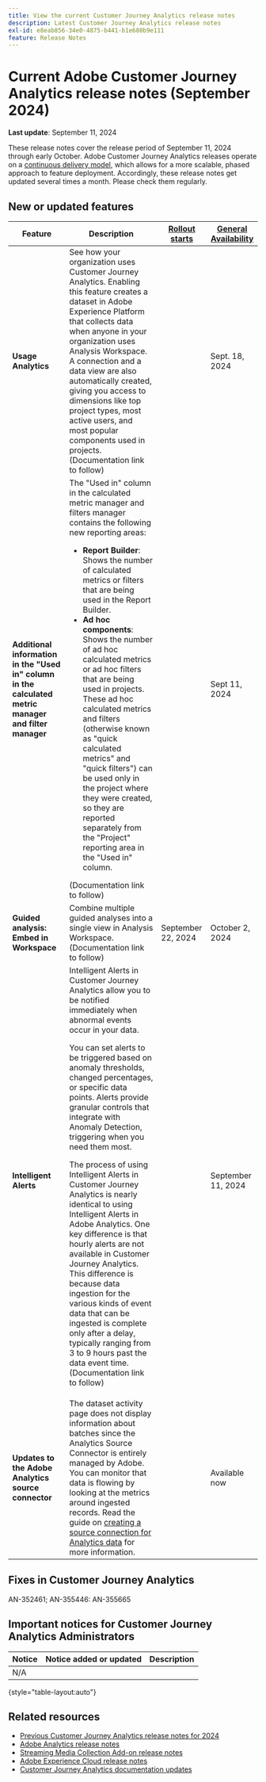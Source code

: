 ```yaml
---
title: View the current Customer Journey Analytics release notes
description: Latest Customer Journey Analytics release notes
exl-id: e8eab856-34e0-4875-b441-b1e680b9e111
feature: Release Notes
---
```

# Current Adobe Customer Journey Analytics release notes (September 2024)

**Last update**: September 11, 2024

These release notes cover the release period of September 11, 2024 through early October. Adobe Customer Journey Analytics releases operate on a [continuous delivery model](releases.md), which allows for a more scalable, phased approach to feature deployment. Accordingly, these release notes get updated several times a month. Please check them regularly.

## New or updated features 

| Feature | Description | [Rollout starts](releases.md) | [General Availability](releases.md) |
| ----------- | ---------- | ------- | ---- |
| **Usage Analytics** | See how your organization uses Customer Journey Analytics. Enabling this feature creates a dataset in Adobe Experience Platform that collects data when anyone in your organization uses Analysis Workspace. A connection and a data view are also automatically created, giving you access to dimensions like top project types, most active users, and most popular components used in projects. (Documentation link to follow) |  |  Sept. 18, 2024 |
| **Additional information in the "Used in" column in the calculated metric manager and filter manager** | The "Used in" column in the calculated metric manager and filters manager contains the following new reporting areas:<ul><li>**Report Builder**: Shows the number of calculated metrics or filters that are being used in the Report Builder.</li><li>**Ad hoc components**: Shows the number of ad hoc calculated metrics or ad hoc filters that are being used in projects. These ad hoc calculated metrics and filters (otherwise known as "quick calculated metrics" and "quick filters") can be used only in the project where they were created, so they are reported separately from the "Project" reporting area in the "Used in" column.</li></ul>(Documentation link to follow)|  | Sept 11, 2024 |
| **Guided analysis: Embed in Workspace** |  Combine multiple guided analyses into a single view in Analysis Workspace. (Documentation link to follow) | September 22, 2024  | October 2, 2024 |
| **Intelligent Alerts** | Intelligent Alerts in Customer Journey Analytics allow you to be notified immediately when abnormal events occur in your data.<p>You can set alerts to be triggered based on anomaly thresholds, changed percentages, or specific data points. Alerts provide granular controls that integrate with Anomaly Detection, triggering when you need them most.</p><p>The process of using Intelligent Alerts in Customer Journey Analytics is nearly identical to using Intelligent Alerts in Adobe Analytics. One key difference is that hourly alerts are not available in Customer Journey Analytics. This difference is because data ingestion for the various kinds of event data that can be ingested is complete only after a delay, typically ranging from 3 to 9 hours past the data event time. (Documentation link to follow)</p><p><!--[Learn more](/help/analysis-workspace/c-intelligent-alerts/intellligent-alerts.md)--></p> |  | September 11, 2024 |
| **Updates to the Adobe Analytics source connector** | The dataset activity page does not display information about batches since the Analytics Source Connector is entirely managed by Adobe. You can monitor that data is flowing by looking at the metrics around ingested records. Read the guide on [creating a source connection for Analytics data](https://experienceleague.adobe.com/en/docs/experience-platform/sources/ui-tutorials/create/adobe-applications/analytics) for more information. |  | Available now |


## Fixes in Customer Journey Analytics

AN-352461; AN-355446: AN-355665

## Important notices for Customer Journey Analytics Administrators

| Notice | Notice added or updated | Description |
| --- | --- | --- |
| N/A | | | 

{style="table-layout:auto"}

## Related resources

* [Previous Customer Journey Analytics release notes for 2024](/help/release-notes/2024.md)
* [Adobe Analytics release notes](https://experienceleague.adobe.com/docs/analytics/release-notes/latest.html)
* [Streaming Media Collection Add-on release notes](https://experienceleague.adobe.com/docs/media-analytics/using/additional-resources/release-notes.html)
* [Adobe Experience Cloud release notes](https://experienceleague.adobe.com/docs/release-notes/experience-cloud/current.html)
* [Customer Journey Analytics documentation updates](/help/release-notes/doc-changes.md)
